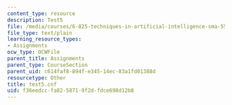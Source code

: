 ```yaml
---
content_type: resource
description: Test5
file: /media/courses/6-825-techniques-in-artificial-intelligence-sma-5504-fall-2002/f36eedccfa8258719f2dfdce698d12b8_test5.cnf
file_type: text/plain
learning_resource_types:
- Assignments
ocw_type: OCWFile
parent_title: Assignments
parent_type: CourseSection
parent_uid: c614faf8-894f-e345-14ec-83a1fd01388d
resourcetype: Other
title: test5.cnf
uid: f36eedcc-fa82-5871-9f2d-fdce698d12b8
---
```

